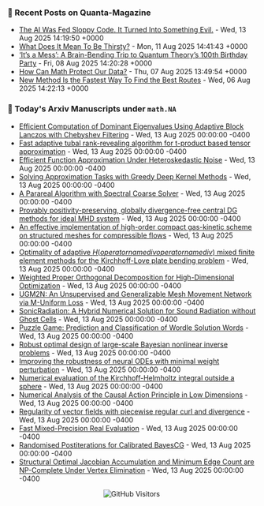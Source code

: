 ### 📝 Recent Posts on Quanta-Magazine
<!-- quanta starts -->
* <a href="https://www.quantamagazine.org/the-ai-was-fed-sloppy-code-it-turned-into-something-evil-20250813/">The AI Was Fed Sloppy Code. It Turned Into Something Evil.</a> - Wed, 13 Aug 2025 14:19:50 +0000
* <a href="https://www.quantamagazine.org/what-does-it-mean-to-be-thirsty-20250811/">What Does It Mean To Be Thirsty?</a> - Mon, 11 Aug 2025 14:41:43 +0000
* <a href="https://www.quantamagazine.org/its-a-mess-a-brain-bending-trip-to-quantum-theorys-100th-birthday-party-20250808/">‘It’s a Mess’: A Brain-Bending Trip to Quantum Theory’s 100th Birthday Party</a> - Fri, 08 Aug 2025 14:20:28 +0000
* <a href="https://www.quantamagazine.org/how-can-math-protect-our-data-20250807/">How Can Math Protect Our Data?</a> - Thu, 07 Aug 2025 13:49:54 +0000
* <a href="https://www.quantamagazine.org/new-method-is-the-fastest-way-to-find-the-best-routes-20250806/">New Method Is the Fastest Way To Find the Best Routes</a> - Wed, 06 Aug 2025 14:22:13 +0000
<!-- quanta ends -->


### 📝 Today's Arxiv Manuscripts under ``math.NA``
<!-- arxiv-math-na starts -->
* <a href="https://arxiv.org/abs/2508.08495">Efficient Computation of Dominant Eigenvalues Using Adaptive Block Lanczos with Chebyshev Filtering</a> - Wed, 13 Aug 2025 00:00:00 -0400
* <a href="https://arxiv.org/abs/2508.08557">Fast adaptive tubal rank-revealing algorithm for t-product based tensor approximation</a> - Wed, 13 Aug 2025 00:00:00 -0400
* <a href="https://arxiv.org/abs/2508.08683">Efficient Function Approximation Under Heteroskedastic Noise</a> - Wed, 13 Aug 2025 00:00:00 -0400
* <a href="https://arxiv.org/abs/2508.08759">Solving Approximation Tasks with Greedy Deep Kernel Methods</a> - Wed, 13 Aug 2025 00:00:00 -0400
* <a href="https://arxiv.org/abs/2508.08873">A Parareal Algorithm with Spectral Coarse Solver</a> - Wed, 13 Aug 2025 00:00:00 -0400
* <a href="https://arxiv.org/abs/2508.08913">Provably positivity-preserving, globally divergence-free central DG methods for ideal MHD system</a> - Wed, 13 Aug 2025 00:00:00 -0400
* <a href="https://arxiv.org/abs/2508.08965">An effective implementation of high-order compact gas-kinetic scheme on structured meshes for compressible flows</a> - Wed, 13 Aug 2025 00:00:00 -0400
* <a href="https://arxiv.org/abs/2508.09008">Optimality of adaptive $H(operatorname{div}operatorname{div})$ mixed finite element methods for the Kirchhoff-Love plate bending problem</a> - Wed, 13 Aug 2025 00:00:00 -0400
* <a href="https://arxiv.org/abs/2508.09084">Weighted Proper Orthogonal Decomposition for High-Dimensional Optimization</a> - Wed, 13 Aug 2025 00:00:00 -0400
* <a href="https://arxiv.org/abs/2508.08615">UGM2N: An Unsupervised and Generalizable Mesh Movement Network via M-Uniform Loss</a> - Wed, 13 Aug 2025 00:00:00 -0400
* <a href="https://arxiv.org/abs/2508.08775">SonicRadiation: A Hybrid Numerical Solution for Sound Radiation without Ghost Cells</a> - Wed, 13 Aug 2025 00:00:00 -0400
* <a href="https://arxiv.org/abs/2403.19433">Puzzle Game: Prediction and Classification of Wordle Solution Words</a> - Wed, 13 Aug 2025 00:00:00 -0400
* <a href="https://arxiv.org/abs/2409.09137">Robust optimal design of large-scale Bayesian nonlinear inverse problems</a> - Wed, 13 Aug 2025 00:00:00 -0400
* <a href="https://arxiv.org/abs/2501.10740">Improving the robustness of neural ODEs with minimal weight perturbation</a> - Wed, 13 Aug 2025 00:00:00 -0400
* <a href="https://arxiv.org/abs/2506.04809">Numerical evaluation of the Kirchhoff-Helmholtz integral outside a sphere</a> - Wed, 13 Aug 2025 00:00:00 -0400
* <a href="https://arxiv.org/abs/2201.06382">Numerical Analysis of the Causal Action Principle in Low Dimensions</a> - Wed, 13 Aug 2025 00:00:00 -0400
* <a href="https://arxiv.org/abs/2408.16556">Regularity of vector fields with piecewise regular curl and divergence</a> - Wed, 13 Aug 2025 00:00:00 -0400
* <a href="https://arxiv.org/abs/2410.07468">Fast Mixed-Precision Real Evaluation</a> - Wed, 13 Aug 2025 00:00:00 -0400
* <a href="https://arxiv.org/abs/2504.04247">Randomised Postiterations for Calibrated BayesCG</a> - Wed, 13 Aug 2025 00:00:00 -0400
* <a href="https://arxiv.org/abs/2506.17521">Structural Optimal Jacobian Accumulation and Minimum Edge Count are NP-Complete Under Vertex Elimination</a> - Wed, 13 Aug 2025 00:00:00 -0400
<!-- arxiv-math-na ends -->

<div align="center">
  
![GitHub Visitors](https://api.visitorbadge.io/api/visitors?path=https%3A%2F%2Fgithub.com%2Flowrank&label=profile%20views&labelColor=%231e1e2e&countColor=%23cba6f7)



</div>
